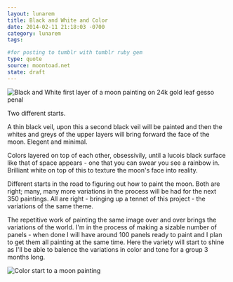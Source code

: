 ```yaml
---
layout: lunarem
title: Black and White and Color
date: 2014-02-11 21:18:03 -0700
category: lunarem
tags:

#for posting to tumblr with tumblr ruby gem
type: quote
source: moontoad.net 
state: draft
---
```

![Black and White first layer of a moon painting on 24k gold leaf gesso penal](http://moontoad.net/images/lunarem/2014-02-11-black-and-white-and-color/blackAndWhiteMoonStart-web.JPG "Moon painting started off with a simple black glaze to set the shadows of the moon.  Gesso panel with 24k gilding.")

Two different starts.

A thin black veil, upon this a second black veil will be painted and then the whites and greys of the upper layers will bring forward the face of the moon.  Elegent and minimal. 

Colors layered on top of each other, obsessivily, until a lucois black surface like that of space appears - one that you can swear you see a rainbow in.  Brilliant white on top of this to texture the moon's face into reality. 

Different starts in the road to figuring out how to paint the moon.  Both are right; many, many more variations in the process will be had for the next 350 paintings.  All are right - bringing up a tennet of this project - the variations of the same theme.  

The repetitive work of painting the same image over and over brings the  variations of the world.   I'm in the process of making a sizable number of panels - when done I will have around 100 panels ready to paint and I plan to get them all painting at the same time.  Here the variety will start to shine as I'll be able to balence the variations in color and tone for a group 3 months long.  


![Color start to a moon painting](http://moontoad.net/images/lunarem/2014-02-11-black-and-white-and-color/colorMoonStart-web.JPG "Moon painting with color first layer and 24k gold gilded background.")
